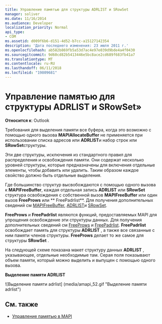 ```yaml
---
title: Управление памятью для структуры ADRLIST и SRowSet
manager: soliver
ms.date: 11/16/2014
ms.audience: Developer
localization_priority: Normal
api_type:
- COM
ms.assetid: d009f6b6-d151-4d52-b7cc-a15127142354
description: 'Дата последнего изменения: 23 июля 2011 г.'
ms.openlocfilehash: ab582b869fb5a53d7ac4e97e039d9bde4a4f0430
ms.sourcegitcommit: 9d60cd82b5413446e5bc8ace2cd689f683fb41a7
ms.translationtype: MT
ms.contentlocale: ru-RU
ms.lasthandoff: 06/11/2018
ms.locfileid: "19809681"
---
```

# <a name="managing-memory-for-adrlist-and-srowset-structures"></a>Управление памятью для структуры ADRLIST и SRowSet»

**Относится к**: Outlook 
  
Требования для выделения памяти все буфера, когда это возможно с помощью одного вызова **MAPIAllocateBuffer** не применяется при использовании списка адресов или **ADRLIST**и набор строк или **SRowSet**структуры. 
  
Эти две структуры, исключения из стандартного правил для распределения и освобождения памяти. Они содержат несколько уровней структуры, которые предназначены для включения отдельные элементы, чтобы добавить или удалить. Таким образом каждое свойство должно быть отдельные выделения. 

Где большинство структур высвобождаются с помощью одного вызова к **MAPIFreeBuffer**, каждая отдельная запись **ADRLIST** или **SRowSet** структура освобождения с собственной вызов **MAPIFreeBuffer** или один вызов **FreeProws** или ** FreePadrlist**. Для получения дополнительных сведений см [MAPIFreeBuffer](mapifreebuffer.md), [ADRLIST](adrlist.md)и [SRowSet](srowset.md). 

**FreeProws** и **FreePadrlist** являются функций, предоставляемых MAPI для упрощения освобождение эти структуры данных. Для получения дополнительных сведений см [FreeProws](freeprows.md) и [FreePadrlist](freepadrlist.md). **FreePadrlist** освобождает память для структуры **ADRLIST** , а также все связанные с ним памяти членов структуры. **FreeProws** делает то же самое для структуры **SRowSet** . 
  
На следующей схеме показана макет структуру данных **ADRLIST** , указывающее, отдельные необходимые там. Серая поля показывают объем памяти, который можно выделить и выпущен с помощью одного вызова. 
  
**Выделение памяти ADRLIST**
  
![Выделение памяти adrlist] (media/amapi_52.gif "Выделение памяти adrlist")
  
## <a name="see-also"></a>См. также

- [Управление памятью в MAPI](managing-memory-in-mapi.md)


